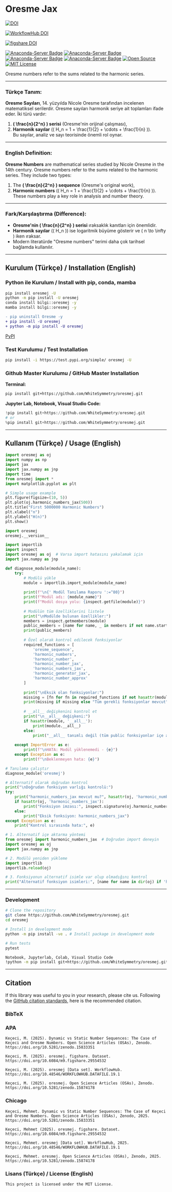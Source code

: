 # Oresme Jax

[![DOI](https://zenodo.org/badge/DOI/10.5281/zenodo.15874178.svg)](https://doi.org/10.5281/zenodo.15874178)

[![WorkflowHub DOI](https://img.shields.io/badge/DOI-10.48546/WORKFLOWHUB.DATAFILE.19.1-blue)](https://doi.org/10.48546/WORKFLOWHUB.DATAFILE.19.1)

[![figshare DOI](https://img.shields.io/badge/DOI-10.6084/m9.figshare.29554532-blue)](https://doi.org/10.6084/m9.figshare.29554532)

[![Anaconda-Server Badge](https://anaconda.org/bilgi/oresmej/badges/version.svg)](https://anaconda.org/bilgi/oresmej)
[![Anaconda-Server Badge](https://anaconda.org/bilgi/oresmej/badges/latest_release_date.svg)](https://anaconda.org/bilgi/oresmej)
[![Anaconda-Server Badge](https://anaconda.org/bilgi/oresmej/badges/platforms.svg)](https://anaconda.org/bilgi/oresmej)
[![Anaconda-Server Badge](https://anaconda.org/bilgi/oresmej/badges/license.svg)](https://anaconda.org/bilgi/oresmej)
[![Open Source](https://img.shields.io/badge/Open%20Source-Open%20Source-brightgreen.svg)](https://opensource.org/)
[![MIT License](https://img.shields.io/badge/License-MIT-yellow.svg)](https://opensource.org/licenses/MIT)


Oresme numbers refer to the sums related to the harmonic series.

---
### **Türkçe Tanım:**
**Oresme Sayıları**, 14. yüzyılda Nicole Oresme tarafından incelenen matematiksel serilerdir. Oresme sayıları harmonik seriye ait toplamları ifade eder. İki türü vardır:  
1. **\( \frac{n}{2^n} \) serisi** (Oresme'nin orijinal çalışması),  
2. **Harmonik sayılar** (\( H_n = 1 + \frac{1}{2} + \cdots + \frac{1}{n} \)).  
Bu sayılar, analiz ve sayı teorisinde önemli rol oynar.

---

### **English Definition:**
**Oresme Numbers** are mathematical series studied by Nicole Oresme in the 14th century. Oresme numbers refer to the sums related to the harmonic series. They include two types:  
1. The **\( \frac{n}{2^n} \) sequence** (Oresme's original work),  
2. **Harmonic numbers** (\( H_n = 1 + \frac{1}{2} + \cdots + \frac{1}{n} \)).  
These numbers play a key role in analysis and number theory.

---

### **Fark/Karşılaştırma (Difference):**
- **Oresme'nin \( \frac{n}{2^n} \) serisi** ıraksaklık kanıtları için önemlidir.  
- **Harmonik sayılar** (\( H_n \)) ise logaritmik büyüme gösterir ve \( n \to \infty \) iken ıraksar.  
- Modern literatürde "Oresme numbers" terimi daha çok tarihsel bağlamda kullanılır.

---

## Kurulum (Türkçe) / Installation (English)

### Python ile Kurulum / Install with pip, conda, mamba
```bash
pip install oresmej -U
python -m pip install -U oresmej
conda install bilgi::oresmej -y
mamba install bilgi::oresmej -y
```

```diff
- pip uninstall Oresme -y
+ pip install -U oresmej
+ python -m pip install -U oresmej
```

[PyPI](https://pypi.org/project/Oresme/)

### Test Kurulumu / Test Installation

```bash
pip install -i https://test.pypi.org/simple/ oresmej -U
```

### Github Master Kurulumu / GitHub Master Installation

**Terminal:**

```bash
pip install git+https://github.com/WhiteSymmetry/oresmej.git
```

**Jupyter Lab, Notebook, Visual Studio Code:**

```python
!pip install git+https://github.com/WhiteSymmetry/oresmej.git
# or
%pip install git+https://github.com/WhiteSymmetry/oresmej.git
```

---

## Kullanım (Türkçe) / Usage (English)

```python
import oresmej as oj
import numpy as np
import jax
import jax.numpy as jnp
import time
from oresmej import *
import matplotlib.pyplot as plt

# Simple usage example
plt.figure(figsize=(10, 5))
plt.plot(oj.harmonic_numbers_jax(500))
plt.title("First 5000000 Harmonic Numbers")
plt.xlabel("n")
plt.ylabel("H(n)")
plt.show()
```

```python
import oresmej
oresmej.__version__
```

```python
import importlib
import inspect
import oresmej as oj  # Varsa import hatasını yakalamak için
import jax.numpy as jnp

def diagnose_module(module_name):
    try:
        # Modülü yükle
        module = importlib.import_module(module_name)
        
        print(f"\n{' Modül Tanılama Raporu ':=^80}")
        print(f"Modül adı: {module_name}")
        print(f"Modül dosya yolu: {inspect.getfile(module)}")
        
        # Modülün tüm özelliklerini listele
        print("\nModülde bulunan özellikler:")
        members = inspect.getmembers(module)
        public_members = [name for name, _ in members if not name.startswith('_')]
        print(public_members)
        
        # Özel olarak kontrol edilecek fonksiyonlar
        required_functions = [
            'oresme_sequence',
            'harmonic_numbers',
            'harmonic_number',
            'harmonic_number_jax',
            'harmonic_numbers_jax',
            'harmonic_generator_jax',
            'harmonic_number_approx'
        ]
        
        print("\nEksik olan fonksiyonlar:")
        missing = [fn for fn in required_functions if not hasattr(module, fn)]
        print(missing if missing else "Tüm gerekli fonksiyonlar mevcut")
        
        # __all__ değişkenini kontrol et
        print("\n__all__ değişkeni:")
        if hasattr(module, '__all__'):
            print(module.__all__)
        else:
            print("__all__ tanımlı değil (tüm public fonksiyonlar içe aktarılır)")
            
    except ImportError as e:
        print(f"\nHATA: Modül yüklenemedi - {e}")
    except Exception as e:
        print(f"\nBeklenmeyen hata: {e}")

# Tanılama çalıştır
diagnose_module('oresmej')

# Alternatif olarak doğrudan kontrol
print("\nDoğrudan fonksiyon varlığı kontrolü:")
try:
    print("harmonic_numbers_jax mevcut mu?", hasattr(oj, 'harmonic_numbers_jax'))
    if hasattr(oj, 'harmonic_numbers_jax'):
        print("Fonksiyon imzası:", inspect.signature(oj.harmonic_numbers_jax))
    else:
        print("Eksik fonksiyon: harmonic_numbers_jax")
except Exception as e:
    print("Kontrol sırasında hata:", e)
```

```python
# 1. Alternatif içe aktarma yöntemi
from oresmej import harmonic_numbers_jax  # Doğrudan import deneyin
import oresmej as oj
import jax.numpy as jnp

# 2. Modülü yeniden yükleme
import importlib
importlib.reload(oj)

# 3. Fonksiyonun alternatif isimle var olup olmadığını kontrol
print("Alternatif fonksiyon isimleri:", [name for name in dir(oj) if 'harmonic' in name.lower()])
```
---

### Development
```bash
# Clone the repository
git clone https://github.com/WhiteSymmetry/oresmej.git
cd oresmej

# Install in development mode
python -m pip install -ve . # Install package in development mode

# Run tests
pytest

Notebook, Jupyterlab, Colab, Visual Studio Code
!python -m pip install git+https://github.com/WhiteSymmetry/oresmej.git
```
---

## Citation

If this library was useful to you in your research, please cite us. Following the [GitHub citation standards](https://docs.github.com/en/github/creating-cloning-and-archiving-repositories/creating-a-repository-on-github/about-citation-files), here is the recommended citation.

### BibTeX


### APA

```
Keçeci, M. (2025). Dynamic vs Static Number Sequences: The Case of Keçeci and Oresme Numbers. Open Science Articles (OSAs), Zenodo. https://doi.org/10.5281/zenodo.15833351

Keçeci, M. (2025). oresmej. figshare. Dataset. https://doi.org/10.6084/m9.figshare.29554532

Keçeci, M. (2025). oresmej [Data set]. WorkflowHub. https://doi.org/10.48546/WORKFLOWHUB.DATAFILE.19.1

Keçeci, M. (2025). oresmej. Open Science Articles (OSAs), Zenodo. https://doi.org/10.5281/zenodo.15874178
```

### Chicago

```
Keçeci, Mehmet. Dynamic vs Static Number Sequences: The Case of Keçeci and Oresme Numbers. Open Science Articles (OSAs), Zenodo, 2025. https://doi.org/10.5281/zenodo.15833351

Keçeci, Mehmet (2025). oresmej. figshare. Dataset. https://doi.org/10.6084/m9.figshare.29554532

Keçeci, Mehmet. oresmej [Data set]. WorkflowHub, 2025. https://doi.org/10.48546/WORKFLOWHUB.DATAFILE.19.1

Keçeci, Mehmet. oresmej. Open Science Articles (OSAs), Zenodo, 2025. https://doi.org/10.5281/zenodo.15874178

```


### Lisans (Türkçe) / License (English)

```
This project is licensed under the MIT License.
```
